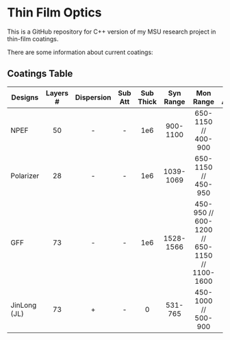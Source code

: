 # Thin Film Optics

This is a GitHub repository for C++ version of my MSU research project in thin-film coatings.

There are some information about current coatings:

## Coatings Table

| Designs      |Layers #| Dispersion |Sub Att|Sub Thick|  Syn Range | Mon Range  | Syn Angle | Mon Angle |
| -------------|:------:| :---------:|:----:|:--------:|:----------:|:----------:|:---:|:---:|
| NPEF         | 50     |      -     |   -  |    1e6   |  900-1100  |650-1150 // 400-900|45|0|
| Polarizer    | 28     |      -     |   -  |    1e6   | 1039-1069  |650-1150 // 450-950|55.6|0|
| GFF          | 73     |      -     |   -  |    1e6   | 1528-1566  |450-950 // 600-1200 // 650-1150 // 1100-1600 |0|0|
| JinLong (JL) | 73     |      +     |   -  |    0     |  531-765   |450-1000 // 500-900 |0|0|

